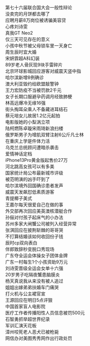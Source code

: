第七十六届联合国大会一般性辩论  
没卖完的月饼都去哪了  
应聘月薪8万岗位被诱骗美容贷  
心疼刘诗雯  
真我GT Neo2  
仅三天可见存在的意义  
小孩中秋节被父母锁车里一天身亡  
周生辰时宜大婚  
宋妍霏超A科幻装  
89岁老人骨灰现9块手雷碎片  
北京环球影城回应游客对威震天竖中指  
哈尔滨新增8例确诊  
澳大利亚毁约给欧盟敲警钟  
王力宏防疫不当被罚款2千元  
女子长期口服避孕药调月经致肺梗  
林高远爆冷无缘16强  
街头掏耳朵乘人不备藏进耳结石  
蔡元培女儿故居1.2亿元起拍  
电影版她的小梨涡立项  
陆柯燃陈卓璇宋雨琦新浪扫楼  
俄罗斯男子为增肌双臂注射6公斤凡士林  
在重庆上学是件体力活  
乌克兰总统顾问遭暗杀袭击  
爱情神话定档  
iPhone13Pro黄金版起售价27万  
河北跳高女孩可以有多美  
国家统计局公布最新城市评级  
被范明演的凶手吓到了  
哈尔滨境外回国确诊患者发声  
威震天发飙怼低素质游客  
青提椰子美式  
王嘉尔每天很爱自己在做的事  
外交部再次回应美英澳核潜艇合作  
孙俪对付孩子起床气的小办法  
苏州多家大闸蟹公司被列入经营异常  
张淇回应在披荆斩棘的哥哥哭  
不打算结婚该如何收回份子钱  
辰时cp双向表白  
伴郎致辞秒变脱口秀现场  
广东夺全运会体操女子团体金牌  
广东一村每生1个小孩资助9万元  
刘诗雯晋级全运会女单十六强  
20岁男子吃隔夜蟹患脑膜炎  
杨天真说我从来没有被人追过  
姐姐出嫁弟弟扶婚车门痛哭  
打火机与公主裙官宣  
王源回应在明日5点评狠  
中国首家盲人电影院  
医疗工作者传播阳性人员信息被罚500元  
石智勇抓举超世界纪录  
军训汇演天花板  
漳州咬死老人恶犬已被枪毙  
网信办对美图秀秀网作出行政处罚  
